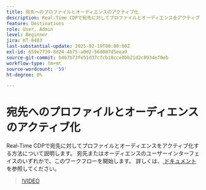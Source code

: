 ```yaml
---
title: 宛先へのプロファイルとオーディエンスのアクティブ化
description: Real-Time CDPで宛先に対してプロファイルとオーディエンスをアクティブ化する方法について説明します。
feature: Destinations
role: User, Admin
level: Beginner
jira: KT-8483
last-substantial-update: 2025-02-19T00:00:00Z
exl-id: 659e7739-8d24-4b75-a0d2-56d087d5eea9
source-git-commit: b467b73fe51d37cfcb18cce0bb21d2c8934ef0eb
workflow-type: tm+mt
source-wordcount: '59'
ht-degree: 0%

---
```


# 宛先へのプロファイルとオーディエンスのアクティブ化

Real-Time CDPで宛先に対してプロファイルとオーディエンスをアクティブ化する方法について説明します。  宛先またはオーディエンスのユーザーインターフェイスのいずれかで、このワークフローを開始します。 詳しくは、[ ドキュメント ](https://experienceleague.adobe.com/ja/docs/experience-platform/destinations/ui/activate/activation-overview) を参照してください。

>[!VIDEO](https://video.tv.adobe.com/v/336046/?learn=on&enablevpops)

